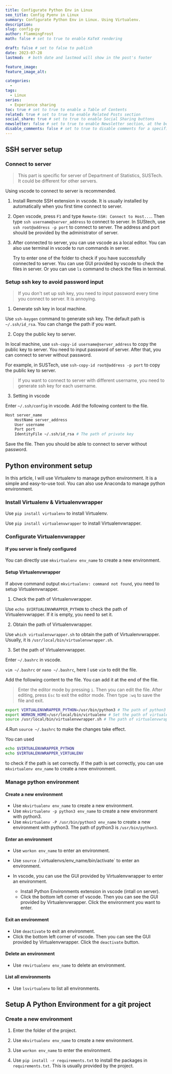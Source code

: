 ```yaml
---
title: Configurate Python Env in Linux
seo_title: Config Pyenv in Linux
summary: Configurate Python Env in Linux. Using Virtualenv.
description:
slug: config-py
author: FlammingFrost
math: false # set to true to enable KaTeX rendering

draft: false # set to false to publish
date: 2023-07-28
lastmod:  # both date and lastmod will show in the post's footer

feature_image:
feature_image_alt:

categories:
  - 
tags:
  - Linux
series: 
  - Experience sharing
toc: true # set to true to enable a Table of Contents
related: true # set to true to enable Related Posts section
social_share: true # set to true to enable Social Sharing buttons
newsletter: false # set to true to enable Newsletter section, at the bottom of the page
disable_comments: false # set to true to disable comments for a specific post
---
```


## SSH server setup

### Connect to server

> This part is specific for server of Department of Statistics, SUSTech. It could be different for other servers.

Using vscode to connect to server is recommended.

1. Install Remote SSH extension in vscode. It is usually installed by automatically when you first time connect to server.

2. Open vscode, press `F1` and type `Remote-SSH: Connect to Host...`. Then type `ssh username@server_address` to connect to server. In SUStech, use `ssh root@address -p port` to connect to server. The address and port should be provided by the administrator of server.

3. After connected to server, you can use vscode as a local editor. You can also use terminal in vscode to run commands in server.

   Try to enter one of the folder to check if you have successfully connected to server. You can use GUI provided by vscode to check the files in server. Or you can use `ls` command to check the files in terminal.

### Setup ssh key to avoid password input

> If you don't set up ssh key, you need to input password every time you connect to server. It is annoying.

1. Generate ssh key in local machine. 

  Use `ssh-keygen` command to generate ssh key. The default path is `~/.ssh/id_rsa`. You can change the path if you want.

2. Copy the public key to server.

  In local machine, use `ssh-copy-id username@server_address` to copy the public key to server. You need to input password of server. After that, you can connect to server without password.

  For example, in SUSTech, use `ssh-copy-id root@address -p port` to copy the public key to server.

  > If you want to connect to server with different username, you need to generate ssh key for each username.

3. Setting in vscode

  Enter `~/.ssh/config` in vscode. Add the following content to the file.

  ```bash
  Host server_name
      HostName server_address
      User username
      Port port
      IdentityFile ~/.ssh/id_rsa # The path of private key
  ```

  Save the file. Then you should be able to connect to server without password.

## Python environment setup

In this article, I will use Virtualenv to manage python environment. It is a simple and easy-to-use tool. You can also use Anaconda to manage python environment.

### Install Virtualenv & Virtualenvwrapper

Use `pip install virtualenv` to install Virtualenv.

Use `pip install virtualenvwrapper` to install Virtualenvwrapper.

### Configurate Virtualenvwrapper

#### If you server is finely configured

You can directly use `mkvirtualenv env_name` to create a new environment.

#### Setup Virtualenvwrapper

If above command output `mkvirtualenv: command not found`, you need to setup Virtualenvwrapper.

1. Check the path of Virtualenvwrapper.

  Use `echo $VIRTUALENVWRAPPER_PYTHON` to check the path of Virtualenvwrapper. If it is empty, you need to set it.

2. Obtain the path of Virtualenvwrapper.

  Use `which virtualenvwrapper.sh` to obtain the path of Virtualenvwrapper. Usually, it is `/usr/local/bin/virtualenvwrapper.sh`.

3. Set the path of Virtualenvwrapper.

  Enter `~/.bashrc` in vscode. 
  
  `vim ~/.bashrc` or `nano ~/.bashrc`, here I use `vim` to edit the file.
  
  Add the following content to the file. You can add it at the end of the file.

  > Enter the editor mode by pressing `i`. Then you can edit the file. After editing, press `Esc` to exit the editor mode. Then type `:wq` to save the file and exit.

  ```bash
  export VIRTUALENVWRAPPER_PYTHON=/usr/bin/python3 # The path of python3
  export WORKON_HOME=/usr/local/bin/virtualenv # Set the path of virtualenv
  source /usr/local/bin/virtualenvwrapper.sh # The path of virtualenvwrapper, which is obtained in step 2
  ```

4.Run `source ~/.bashrc` to make the changes take effect.

  You can used
  
  ```bash
  echo $VIRTUALENVWRAPPER_PYTHON
  echo $VIRTUALENVWRAPPER_VIRTUALENV
  ```
  
  to check if the path is set correctly. If the path is set correctly, you can use `mkvirtualenv env_name` to create a new environment.

### Manage python environment

#### Create a new environment

- Use `mkvirtualenv env_name` to create a new environment. 
- Use `mkvirtualenv -p python3 env_name` to create a new environment with python3.
- Use `mkvirtualenv -P /usr/bin/python3 env_name` to create a new environment with python3. The path of python3 is `/usr/bin/python3`.

#### Enter an environment

- Use `workon env_name` to enter an environment.
- Use `source `/.virtualenvs/env_name/bin/activate` to enter an environment.
- In vscode, you can use the GUI provided by Virtualenvwrapper to enter an environment.

  - Install Python Environments extension in vscode (intall on server).
  - Click the bottom left corner of vscode. Then you can see the GUI provided by Virtualenvwrapper. Click the environment you want to enter.

#### Exit an environment

- Use `deactivate` to exit an environment.
- Click the bottom left corner of vscode. Then you can see the GUI provided by Virtualenvwrapper. Click the `deactivate` button.

#### Delete an environment

- Use `rmvirtualenv env_name` to delete an environment.

#### List all environments

- Use `lsvirtualenv` to list all environments.

## Setup A Python Environment for a git project

### Create a new environment

1. Enter the folder of the project.

2. Use `mkvirtualenv env_name` to create a new environment.

3. Use `workon env_name` to enter the environment.

4. Use `pip install -r requirements.txt` to install the packages in `requirements.txt`. This is usually provided by the project.


 

